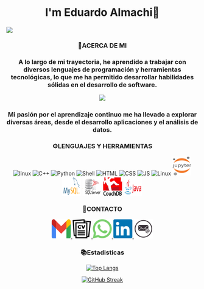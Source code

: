 <h1 align="center">I'm Eduardo Almachi👋</h1>
<div>
  <img src="img/BANNER.png" align="center">
</div>
<div align="center">

### 🙋ACERCA DE MI

  <h3>A lo largo de mi trayectoria, he aprendido a trabajar con diversos lenguajes de programación y herramientas tecnológicas, lo que me ha permitido desarrollar habilidades sólidas en el desarrollo de software.</h3>

<img src="https://media.giphy.com/media/2IudUHdI075HL02Pkk/giphy.gif" height="200px"></img>

  <h3>Mi pasión por el aprendizaje continuo me ha llevado a explorar diversas áreas, desde el desarrollo aplicaciones y el análisis de datos.</h3>
</div>

<div align="center"> <!-- Change to center alignment -->
  
### ⚙️LENGUAJES Y HERRAMIENTAS

  <img src="https://camo.githubusercontent.com/fbfcb9e3dc648adc93bef37c718db16c52f617ad055a26de6dc3c21865c3321d/68747470733a2f2f7777772e766563746f726c6f676f2e7a6f6e652f6c6f676f732f6769742d73636d2f6769742d73636d2d69636f6e2e737667" width="50" height="50" title="linux" alt="linux">
  <img src="https://upload.wikimedia.org/wikipedia/commons/thumb/1/18/ISO_C%2B%2B_Logo.svg/306px-ISO_C%2B%2B_Logo.svg.png?20170928190710" width="50" height="50" title="C++" alt="C++">
  <img src="https://upload.wikimedia.org/wikipedia/commons/thumb/0/0a/Python.svg/1200px-Python.svg.png" width="50" height="50" title="Python" alt="Python">
  <img src="https://encrypted-tbn0.gstatic.com/images?q=tbn:ANd9GcT-eQAW43SFADt2Edew9i4MuGgC4vZTRxpsn40eRNoSoF7Pq1VjRb2J1Bds1Z1Kerzzd0s&usqp=CAU" width="50" height="50" title="Shell" alt="Shell">
  <img src="https://encrypted-tbn0.gstatic.com/images?q=tbn:ANd9GcQpngGRjYX1ca7qAADU3K6eGLj7ShQE3L2otdzfryl_Y9Ht2QRoQKYQbsXd36XIxMbYOw0&usqp=CAU" width="50" height="50" title="HTML" alt="HTML">
  <img src="https://encrypted-tbn0.gstatic.com/images?q=tbn:ANd9GcRaAxQmQ8M716AejClkT8HIvw80bHKHnHu-raqJmSsenQ1E-B3mz6m_7kUz7mb-2ug3rQI&usqp=CAU" width="35" height="50" title="CSS" alt="CSS">
  <img src="https://upload.wikimedia.org/wikipedia/commons/6/6a/JavaScript-logo.png" width="50" height="50" title="JS" alt="JS">
  <img src="https://encrypted-tbn0.gstatic.com/images?q=tbn:ANd9GcRbi9aVFq2CV5UxsEhDk4L5Hk_u4nHnSTnsWhnOUNRg4mfdOfWZfJoPGLZL01QvgvIDT8Q&usqp=CAU" width="50" height="50" title="Linux" alt="Linux">
  <img src="img/jupyter.png" width="50" height="50" title="Jupyter" alt="Jupyter">
  <img src="img/mysql.png" width="50" height="50" title="mysql" alt="mysql">
  <img src="img/sqlserver.png" width="50" height="50" title="sql" alt="sql">
  <img src="img/couch.png" width="50" height="50" title="couch" alt="couch">
  <img src="img/java.jpg" width="50" height="50" title="java" alt="java">

### 📱CONTACTO

  <a href="mailto:edu03sebas@gmail.com" target="_blank">
    <img src="img/gmail.png" width="50" height="50" title="Gmail" alt="Gmail">
  </a>
  <a href="img/cv.pdf" target="_blank">
    <img src="img/curri.png" width="50" height="50" title="Hoja de vida">
  </a>
  <a href="https://wa.me/5930986572316" target="_blank">
    <img src="img/wh.png" width="50" height="50" title="Hoja de vida">
  </a>
  <a href="https://www.linkedin.com/in/eduardo-almachi-727730238/" target="_blank">
    <img src="img/linkedin.webp" width="50" height="50" title="Linkendin">
  </a>
  <a href="mailto:eduardoalmachi123@hotmail.com" target="_blank">
    <img src="img/correo.png" width="50" height="50" title="Correo">
  </a>

### 📚Estadisticas

[![Top Langs](https://github-readme-stats.vercel.app/api/top-langs/?username=edusebass&layout=compact)](https://github.com/anuraghazra/github-readme-stats)

[![GitHub Streak](http://github-readme-streak-stats.herokuapp.com?user=edusebass&theme=dark)](https://git.io/streak-stats)
